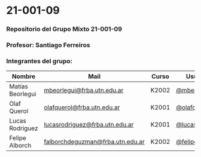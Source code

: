 # 21-001-09

### Repositorio del Grupo Mixto 21-001-09

### Profesor: Santiago Ferreiros

### Integrantes del grupo:

<div align="center">

| Nombre        			| Mail           					| Curso		| Usuario  	|
| ------------- 			|-------------						|--------	| -----		|
| Matías Beorlegui      	| mbeorlegui@frba.utn.edu.ar 		|	K2002	| [@mbeorlegui](https://github.com/mbeorlegui) |
| Olaf Querol				| olafquerol@frba.utn.edu.ar    	| 	K2001	| [@olafq](https://github.com/olafq)|
| Lucas Rodriguez 			| lucasrodriguez@frba.utn.edu.ar	|   K2001	| [@lucasirod](https://github.com/lucasirod) |
| Felipe Alborch			| falborchdeguzman@frba.utn.edu.ar  |   K2002	| [@felipealborch](https://github.com/FelipeAlborch) |

</div>